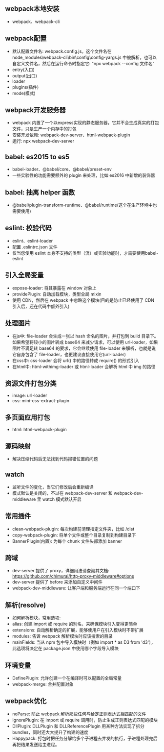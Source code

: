 ## webpack本地安装
- webpack、webpack-cli

## webpack配置
- 默认配置文件名: webpack.config.js。这个文件名在 node_modules\webpack-cli\bin\config\config-yargs.js 中被解析，也可以自定义文件名，然后在运行命令时指定它: "npx webpack --config 文件名"
- entry(入口)
- output(出口)
- loader
- plugins(插件)
- mode(模式)

## webpack开发服务器
- webpack 内置了一个以express实现的静态服务器，它并不会生成真实的打包文件，只是生产一个内存中的打包
- 安装开发依赖: webpack-dev-server、html-webpack-plugin
- 运行: npx webpack-dev-server

## babel: es2015 to es5
- babel-loader、@babel/core、@babel/preset-env
- 一些实验性的功能需要额外的 plugin 来处理，比如 es2016 中新增的装饰器

## babel: 抽离 helper 函数
- @babel/plugin-transform-runtime、@babel/runtime(这个在生产环境中也需要使用)

## eslint: 校验代码
- eslint、eslint-loader
- 配置 .eslintrc.json 文件
- 仅当您使用 eslint 本身不支持的类型（流）或实验功能时，才需要使用babel-eslint

## 引入全局变量
- expose-loader: 将其暴露在 window 对象上
- providePlugin: 自动加载模块，类型全局 mixin
- 使用 CDN，然后在 webpack 中忽略这个模块(目的是防止已经使用了 CDN 引入后，还在代码中额外引入)

## 处理图片
- 在js中: file-loader 会生成一张以 hash 命名的图片，并打包到 build 目录下。如果希望将较小的图片转成 base64 来减少请求，可以使用 url-loader，如果图片不满足转 base64 的要求，它会继续使用 file-loader 来解析，也就是说它自身包含了 file-loader，也更建议直接使用它(url-loader)
- 在css中: css-loader 会将 url() 中的路径转成 require() 的形式引入
- 在html中: html-withimg-loader 或 html-loader 会解析 html 中 img 的路径

## 资源文件打包分类
- image: url-loader
- css: mini-css-extract-plugin

## 多页面应用打包
- html: html-webpack-plugin

## 源码映射
- 解决压缩代码后无法找到代码报错位置的问题

## watch
- 监听文件的变化，当它们修改后会重新编译
- 模式默认是关闭的，不过在 webpack-dev-server 和 webpack-dev-middleware 里 watch 模式默认开启

## 常用插件
- clean-webpack-plugin: 每次构建前清理指定文件夹，比如 /dist
- copy-webpack-plugin: 将单个文件或整个目录复制到构建目录下
- BannerPlugin(内置): 为每个 chunk 文件头部添加 banner

## 跨域
- dev-server 提供了 proxy，详细用法请查阅其文档: https://github.com/chimurai/http-proxy-middleware#options
- dev-server 提供了 before 来添加自定义中间件
- webpack-dev-middleware: 让客户端和服务端运行在同一个端口下

## 解析(resolve)
- 如何解析模块，常用选项:
- alias: 创建 import 或 require 的别名，来确保模块引入变得更简单
- extensions: 自动解析确定的扩展，能够使用户在引入模块时不带扩展
- modules: 告诉 webpack 解析模块时应该搜索的目录
- mainFields: 当从 npm 包中导入模块时（例如 import * as D3 from 'd3'），此选项将决定在 package.json 中使用哪个字段导入模块

## 环境变量
- DefinePlugin: 允许创建一个在编译时可以配置的全局常量
- webpack-merge: 合并配置对象

## webpack优化
- noParse: 防止 webpack 解析那些任何与给定正则表达式相匹配的文件
- IgnorePlugin: 在 import 或 require 调用时，防止生成正则表达式匹配的模块
- DllPlugin: DLLPlugin 和 DLLReferencePlugin 用某种方法实现了拆分 bundles，同时还大大提升了构建的速度
- Happypack: 打包时把任务分解给多个子进程去并发的执行，子进程处理完后再把结果发送给主进程。